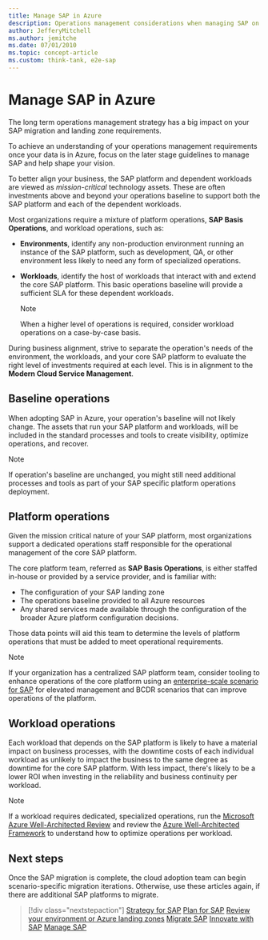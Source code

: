 ```yaml
---
title: Manage SAP in Azure
description: Operations management considerations when managing SAP on Azure
author: JefferyMitchell
ms.author: jemitche
ms.date: 07/01/2010
ms.topic: concept-article
ms.custom: think-tank, e2e-sap
---
```


# Manage SAP in Azure

The long term operations management strategy has a big impact on your SAP migration and landing zone requirements.

To achieve an understanding of your operations management requirements once your data is in Azure, focus on the later stage guidelines to manage SAP and help shape your vision.

To better align your business, the SAP platform and dependent workloads are viewed as *mission-critical* technology assets. These are often investments above and beyond your operations baseline to support both the SAP platform and each of the dependent workloads.

Most organizations require a mixture of platform operations, **SAP Basis Operations**, and workload operations, such as:

- **Environments**, identify any non-production environment running an instance of the SAP platform, such as development, QA, or other environment less likely to need any form of specialized operations.
- **Workloads**, identify the host of workloads that interact with and extend the core SAP platform. This basic operations baseline will provide a sufficient SLA for these dependent workloads.

   > [!NOTE]
   > When a higher level of operations is required, consider workload operations on a case-by-case basis.

During business alignment, strive to separate the operation's needs of the environment, the workloads, and your core SAP platform to evaluate the right level of investments required at each level. This is in alignment to the **Modern Cloud Service Management**.

## Baseline operations

When adopting SAP in Azure, your operation's baseline will not likely change. The assets that run your SAP platform and workloads, will be included in the standard processes and tools to create visibility, optimize operations, and recover.

> [!NOTE]
> If operation's baseline are unchanged, you might still need additional processes and tools as part of your SAP specific platform operations deployment.

## Platform operations

Given the mission critical nature of your SAP platform, most organizations support a dedicated operations staff responsible for the operational management of the core SAP platform.

The core platform team, referred as **SAP Basis Operations**, is either staffed in-house or provided by a service provider, and is familiar with:

- The configuration of your SAP landing zone
- The operations baseline provided to all Azure resources
- Any shared services made available through the configuration of the broader Azure platform configuration decisions.

Those data points will aid this team to determine the levels of platform operations that must be added to meet operational requirements.

> [!NOTE]
> If your organization has a centralized SAP platform team, consider tooling to enhance operations of the core platform using an [enterprise-scale scenario for SAP](./enterprise-scale-landing-zone.md) for elevated management and BCDR scenarios that can improve operations of the platform.

## Workload operations

Each workload that depends on the SAP platform is likely to have a material impact on business processes, with the downtime costs of each individual workload as unlikely to impact the business to the same degree as downtime for the core SAP platform. With less impact, there's likely to be a lower ROI when investing in the reliability and business continuity per workload.

> [!NOTE]
> If a workload requires dedicated, specialized operations, run the [Microsoft Azure Well-Architected Review](/assessments/?id=azure-architecture-review&mode=pre-assessment) and review the [Azure Well-Architected Framework](/azure/architecture/framework/) to understand how to optimize operations per workload.

## Next steps

Once the SAP migration is complete, the cloud adoption team can begin scenario-specific migration iterations. Otherwise, use these articles again, if there are additional SAP platforms to migrate.

> [!div class="nextstepaction"]
> [Strategy for SAP](./strategy.md)
> [Plan for SAP](./plan.md)
> [Review your environment or Azure landing zones](./ready.md)
> [Migrate SAP](./migrate.md)
> [Innovate with SAP](./innovate.md)
> [Manage SAP](./manage.md)
